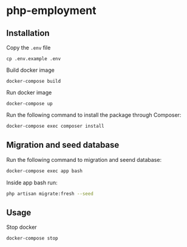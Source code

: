 # php-employment

## Installation

Copy the `.env` file

```
cp .env.example .env
```

Build docker image

```
docker-compose build
```

Run docker image

```
docker-compose up
```

Run the following command to install the package through Composer:

```bash
docker-compose exec composer install
```

## Migration and seed database

Run the following command to migration and seend database:

```bash
docker-compose exec app bash
```

Inside app bash run:

```bash
php artisan migrate:fresh --seed
```

## Usage

Stop docker

```
docker-compose stop
```
